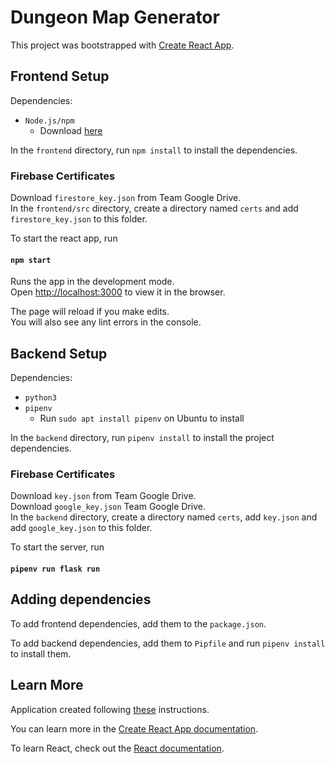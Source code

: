 # Dungeon Map Generator

This project was bootstrapped with [Create React App](https://github.com/facebook/create-react-app).

## Frontend Setup

Dependencies:
- `Node.js/npm`
   - Download [here](https://nodejs.org/en/download/)

In the `frontend` directory, run `npm install` to install the dependencies.

### Firebase Certificates
Download `firestore_key.json` from Team Google Drive.\
In the `frontend/src` directory, create a directory named `certs` and add `firestore_key.json` to this folder.

To start the react app, run

#### `npm start`

Runs the app in the development mode.\
Open [http://localhost:3000](http://localhost:3000) to view it in the browser.

The page will reload if you make edits.\
You will also see any lint errors in the console.

## Backend Setup

Dependencies:
- `python3`
- `pipenv`
   - Run `sudo apt install pipenv` on Ubuntu to install

In the `backend` directory, run `pipenv install` to install the project dependencies.

### Firebase Certificates
Download `key.json` from Team Google Drive.\
Download `google_key.json` Team Google Drive.\
In the `backend` directory, create a directory named `certs`, add `key.json` and add `google_key.json` to this folder.

To start the server, run

#### `pipenv run flask run`

## Adding dependencies

To add frontend dependencies, add them to the `package.json`.

To add backend dependencies, add them to `Pipfile` and run `pipenv install` to install them.

## Learn More

Application created following [these](https://blog.miguelgrinberg.com/post/how-to-create-a-react--flask-project) instructions.

You can learn more in the [Create React App documentation](https://facebook.github.io/create-react-app/docs/getting-started).

To learn React, check out the [React documentation](https://reactjs.org/).
